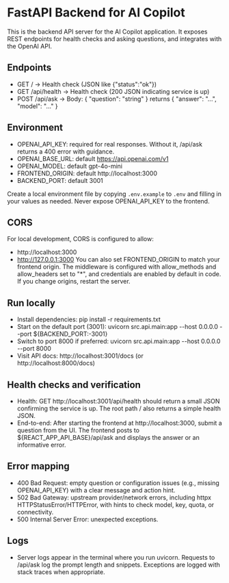 # FastAPI Backend for AI Copilot

This is the backend API server for the AI Copilot application. It exposes REST endpoints for health checks and asking questions, and integrates with the OpenAI API.

## Endpoints
- GET / -> Health check (JSON like {"status":"ok"})
- GET /api/health -> Health check (200 JSON indicating service is up)
- POST /api/ask -> Body: { "question": "string" } returns { "answer": "...", "model": "..." }

## Environment
- OPENAI_API_KEY: required for real responses. Without it, /api/ask returns a 400 error with guidance.
- OPENAI_BASE_URL: default https://api.openai.com/v1
- OPENAI_MODEL: default gpt-4o-mini
- FRONTEND_ORIGIN: default http://localhost:3000
- BACKEND_PORT: default 3001

Create a local environment file by copying `.env.example` to `.env` and filling in your values as needed. Never expose OPENAI_API_KEY to the frontend.

## CORS
For local development, CORS is configured to allow:
- http://localhost:3000
- http://127.0.0.1:3000
You can also set FRONTEND_ORIGIN to match your frontend origin. The middleware is configured with allow_methods and allow_headers set to "*", and credentials are enabled by default in code. If you change origins, restart the server.

## Run locally
- Install dependencies:
  pip install -r requirements.txt
- Start on the default port (3001):
  uvicorn src.api.main:app --host 0.0.0.0 --port ${BACKEND_PORT:-3001}
- Switch to port 8000 if preferred:
  uvicorn src.api.main:app --host 0.0.0.0 --port 8000
- Visit API docs:
  http://localhost:3001/docs (or http://localhost:8000/docs)

## Health checks and verification
- Health: GET http://localhost:3001/api/health should return a small JSON confirming the service is up. The root path / also returns a simple health JSON.
- End-to-end: After starting the frontend at http://localhost:3000, submit a question from the UI. The frontend posts to ${REACT_APP_API_BASE}/api/ask and displays the answer or an informative error.

## Error mapping
- 400 Bad Request: empty question or configuration issues (e.g., missing OPENAI_API_KEY) with a clear message and action hint.
- 502 Bad Gateway: upstream provider/network errors, including httpx HTTPStatusError/HTTPError, with hints to check model, key, quota, or connectivity.
- 500 Internal Server Error: unexpected exceptions.

## Logs
- Server logs appear in the terminal where you run uvicorn. Requests to /api/ask log the prompt length and snippets. Exceptions are logged with stack traces when appropriate.
